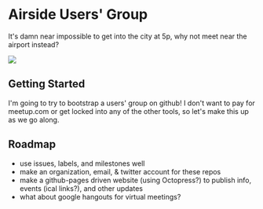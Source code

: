 # Airside Users' Group

It's damn near impossible to get into the city at 5p, why not meet near the airport instead?

[![](https://maps.googleapis.com/maps/api/staticmap?markers=Pittsburgh+International+Airport&size=400x300&sensor=false)](https://goo.gl/maps/QhMlZ)

## Getting Started

I'm going to try to bootstrap a users' group on github! I don't want to pay for meetup.com or get locked into any of the other tools, so let's make this up as we go along.

## Roadmap

 * use issues, labels, and milestones well
 * make an organization, email, & twitter account for these repos
 * make a github-pages driven website (using Octopress?) to publish info, events (ical links?), and other updates
 * what about google hangouts for virtual meetings?
